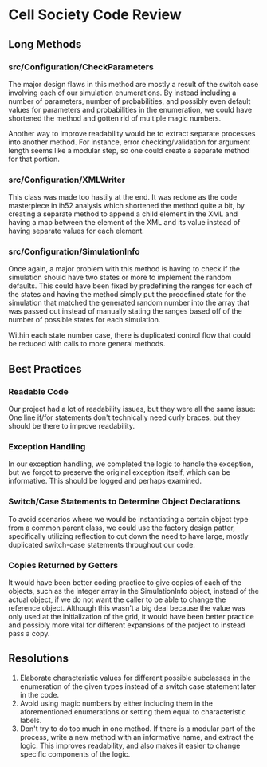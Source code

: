 # Cell Society Code Review

## Long Methods

### src/Configuration/CheckParameters
The major design flaws in this method are mostly a result of the switch case involving each of our simulation enumerations. By instead including a number of parameters, number of probabilities, and possibly even default values for parameters and probabilities in the enumeration, we could have shortened the method and gotten rid of multiple magic numbers.

Another way to improve readability would be to extract separate processes into another method. For instance, error checking/validation for argument length seems like a modular step, so one could create a separate method for that portion. 

### src/Configuration/XMLWriter
This class was made too hastily at the end. It was redone as the code masterpiece in ih52 analysis which shortened the method quite a bit, by creating a separate method to append a child element in the XML and having a map between the element of the XML and its value instead of having separate values for each element.

### src/Configuration/SimulationInfo
Once again, a major problem with this method is having to check if the simulation should have two states or more to implement the random defaults. This could have been fixed by predefining the ranges for each of the states and having the method simply put the predefined state for the simulation that matched the generated random number into the array that was passed out instead of manually stating the ranges based off of the number of possible states for each simulation.

Within each state number case, there is duplicated control flow that could be reduced with calls to more general methods.

## Best Practices

### Readable Code
Our project had a lot of readability issues, but they were all the same issue: One line if/for statements don't technically need curly braces, but they should be there to improve readability.

### Exception Handling
In our exception handling, we completed the logic to handle the exception, but we forgot to preserve the original exception itself, which can be informative. This should be logged and perhaps examined.

### Switch/Case Statements to Determine Object Declarations
To avoid scenarios where we would be instantiating a certain object type from a common parent class, we could use the factory design patter, specifically utilizing reflection to cut down the need to have large, mostly duplicated switch-case statements throughout our code.

### Copies Returned by Getters
It would have been better coding practice to give copies of each of the objects, such as the integer array in the SimulationInfo object, instead of the actual object, if we do not want the caller to be able to change the reference object. Although this wasn't a big deal because the value was only used at the initialization of the grid, it would have been better practice and possibly more vital for different expansions of the project to instead pass a copy.


## Resolutions
1. Elaborate characteristic values for different possible subclasses in the enumeration of the given types instead of a switch case statement later in the code.
2. Avoid using magic numbers by either including them in the aforementioned enumerations or setting them equal to characteristic labels.
3. Don't try to do too much in one method. If there is a modular part of the process, write a new method with an informative name, and extract the logic. This improves readability, and also makes it easier to change specific components of the logic.  